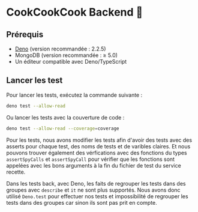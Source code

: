 # CookCookCook Backend 🔧

## Prérequis

-   [Deno](https://deno.land/#installation) (version recommandée : 2.2.5)
-   MongoDB (version recommandée : ≥ 5.0)
-   Un éditeur compatible avec Deno/TypeScript

## Lancer les test

Pour lancer les tests, exécutez la commande suivante :

```bash
deno test --allow-read
```

Ou lancer les tests avec la couverture de code :

```bash
deno test --allow-read --coverage=coverage
```

Pour les tests, nous avons modifier les tests afin d'avoir des tests avec des asserts pour chaque test, des noms de tests et de varibles claires. Et nous pouvons trouver également des vérfications avec des fonctions du types `assertSpyCalls` et `assertSpyCall` pour vérifier que les fonctions sont appelées avec les bons arguments à la fin du fichier de test du service recette.

Dans les tests back, avec Deno, les faits de regrouper les tests dans des groupes avec `describe` et `it` ne sont plus supportés. Nous avons donc utilisé `Deno.test` pour effectuer nos tests et impossibilité de regrouper les tests dans des groupes car sinon ils sont pas prit en compte.